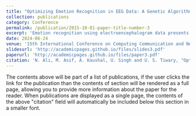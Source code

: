 ```yaml
---
title: "Optimizing Emotion Recognition in EEG Data: A Genetic Algorithm Approach with XAI Insights"
collection: publications
category: Conference
permalink: /publication/2015-10-01-paper-title-number-3
excerpt: 'Emotion recognition using electroencephalogram data presents a burgeoning area of research, yet navigates through intricate optimization hurdles, alongside the persistent challenge of rendering results interpretable. In this study, we employed a combination of Convolutional Neural Networks (CNN) and Long Short-Term Memory (LSTM) networks and utilized a Genetic Algorithm (GA) for optimization and enhancing the model’s performance and robustness in deciphering emotional states from EEG signals. Our methodology encompasses data pre-processing techniques, including Short-Time Fourier Transform (STFT) analysis, applied to EEG data for feature extraction and GA-driven hyperparameter optimization to identify an optimal neural network architecture. This architecture, consisting of Convolutional and Recurrent layers with dropout regularization, is adept at extracting temporal and spatial features from EEG signals while mitigating overfitting. Furthermore, we investigate explainable AI (XAI) strategies to get insight into the decision-making process of our GA-based optimized model. Additionally, rigorous cross-validation ensures the generalization performance of the optimized model across diverse datasets. Empirical results demonstrate the effectiveness of our approach, with the optimized CNN-LSTM hybrid model achieving an accuracy of 93.28% in classifying 24 different emotions. This study enhances our understanding of emotion recognition systems by examining the intricate interplay between EEG data analysis, CNN-LSTM networks, and Genetic Algorithm optimization. Additionally, it provides practical insights into the optimization of such systems, potentially influencing future advancements in affective computing technologies.'
date: 2024-06-24
venue: '15th International Conference on Computing Communication and Networking Technologies (ICCCNT)'
slidesurl: 'http://academicpages.github.io/files/slides3.pdf'
paperurl: 'http://academicpages.github.io/files/paper3.pdf'
citation: 'N. Ali, M. Asif, A. Kaushal, U. Singh and U. S. Tiwary, "Optimizing Emotion Recognition in EEG Data: A Genetic Algorithm Approach with XAI Insights," 2024 15th International Conference on Computing Communication and Networking Technologies (ICCCNT), Kamand, India, 2024, pp. 1-6.'
---
```


The contents above will be part of a list of publications, if the user clicks the link for the publication than the contents of section will be rendered as a full page, allowing you to provide more information about the paper for the reader. When publications are displayed as a single page, the contents of the above "citation" field will automatically be included below this section in a smaller font.
